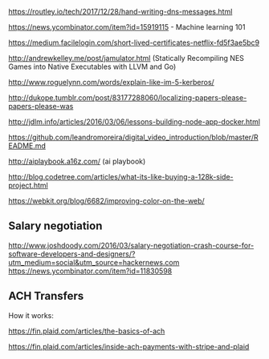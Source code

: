 https://routley.io/tech/2017/12/28/hand-writing-dns-messages.html

https://news.ycombinator.com/item?id=15919115 - Machine learning 101

https://medium.facilelogin.com/short-lived-certificates-netflix-fd5f3ae5bc9

http://andrewkelley.me/post/jamulator.html (Statically Recompiling NES Games into Native Executables with LLVM and Go)

http://www.roguelynn.com/words/explain-like-im-5-kerberos/

http://dukope.tumblr.com/post/83177288060/localizing-papers-please-papers-please-was

http://jdlm.info/articles/2016/03/06/lessons-building-node-app-docker.html

https://github.com/leandromoreira/digital_video_introduction/blob/master/README.md

http://aiplaybook.a16z.com/ (ai playbook)

http://blog.codetree.com/articles/what-its-like-buying-a-128k-side-project.html

https://webkit.org/blog/6682/improving-color-on-the-web/

## Salary negotiation

http://www.joshdoody.com/2016/03/salary-negotiation-crash-course-for-software-developers-and-designers/?utm_medium=social&utm_source=hackernews.com
https://news.ycombinator.com/item?id=11830598

## ACH Transfers

How it works:

https://fin.plaid.com/articles/the-basics-of-ach

https://fin.plaid.com/articles/inside-ach-payments-with-stripe-and-plaid

